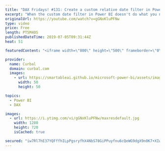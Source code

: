 ```yaml
---
title: "DAX Fridays! #131: Create a custom relative date filter in Power BI"
excerpt: "When the custom date filter in Power BI doesn't do what you need, how you create your own? What if you need to do it by week? Lets find out in today's #daxfridays video. #powerbi #dax #curbal #daxfridays   Get Northwind Dataset: https://www.youtube.com/watch?v=k3NMIlLffrU  Link to DAX Fridays survey:"
originalUrl: https://youtube.com/watch?v=gGNxKluPFNw
type: video
price: Free
length: PT5M40S
publishedDateTime: 2019-07-05T09:31:44Z
heat: 51

featuredContent: "<iframe width=\"800\" height=\"500\" frameborder=\"0\" src=\"https://www.youtube.com/embed/gGNxKluPFNw\" allow=\"accelerometer; autoplay; encrypted-media; gyroscope; picture-in-picture\" allowfullscreen></iframe>"

provider:
  name: Curbal
  domain: curbal.com
  images:
    - url: https://smartableai.github.io/microsoft-power-bi/assets/images/organizations/curbal.com-50x50.jpg
      width: 50
      height: 50

topics:
  - Power BI
  - DAX

images:
  - url: https://i.ytimg.com/vi/gGNxKluPFNw/maxresdefault.jpg
    width: 1280
    height: 720
    isCached: true

secured: "iw7Rl7hE37YQFffhILpPgsryfhX4NbS78GiPPuyfnu6cQeWG9dgX9n0K7+XIwBAfBWPFfqvougMkXNPN3gu/UMy08SJN/hi6c9ljRvXm0rkbzimudWIbu8wL2EPTqXKwwqkDHOG021sKtWUBcEaj5tBgbbLKlJU2R6Wl3sGH6cfnYgeAs0ZegYasXyvvCnISnxiO8esI9z0kOhXo1KbAr719mD8P36o7jxTN5Kne9g90tvtaWEwu32H/zYLFmu1aLBEI2Dtn0VDGPc1ysc+voqqYGFGktZCCCWVk8lMCojNAxa1uQwOxWACRE5IryO/47Rz7DNJL7mmNSIiAq1u0FnoT9i/0oAWISpLVUp+l0xxLtTeHzrM/tZ8Bg4Aa7FNUJTcblOsnxQRkpFXijmaCAcWeOH3p5eYQxCdI5jxV3vQ=;ukk+6ajQUsbGrEnSF6t1IA=="
---
```


